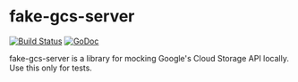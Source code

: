 # fake-gcs-server

[![Build Status](https://travis-ci.org/fsouza/fake-gcs-server.svg?branch=master)](https://travis-ci.org/fsouza/fake-gcs-server)
[![GoDoc](https://img.shields.io/badge/api-Godoc-blue.svg?style=flat-square)](https://godoc.org/github.com/fsouza/fake-gcs-server/fakestorage)

fake-gcs-server is a library for mocking Google's Cloud Storage API locally.
Use this only for tests.
